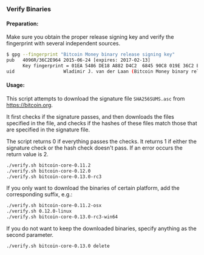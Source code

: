 ### Verify Binaries

#### Preparation:

Make sure you obtain the proper release signing key and verify the fingerprint with several independent sources.

```sh
$ gpg --fingerprint "Bitcoin Money binary release signing key"
pub   4096R/36C2E964 2015-06-24 [expires: 2017-02-13]
      Key fingerprint = 01EA 5486 DE18 A882 D4C2  6845 90C8 019E 36C2 E964
uid                  Wladimir J. van der Laan (Bitcoin Money binary release signing key) <laanwj@gmail.com>
```

#### Usage:

This script attempts to download the signature file `SHA256SUMS.asc` from https://bitcoin.org.

It first checks if the signature passes, and then downloads the files specified in the file, and checks if the hashes of these files match those that are specified in the signature file.

The script returns 0 if everything passes the checks. It returns 1 if either the signature check or the hash check doesn't pass. If an error occurs the return value is 2.


```sh
./verify.sh bitcoin-core-0.11.2
./verify.sh bitcoin-core-0.12.0
./verify.sh bitcoin-core-0.13.0-rc3
```

If you only want to download the binaries of certain platform, add the corresponding suffix, e.g.:

```sh
./verify.sh bitcoin-core-0.11.2-osx
./verify.sh 0.12.0-linux
./verify.sh bitcoin-core-0.13.0-rc3-win64
```

If you do not want to keep the downloaded binaries, specify anything as the second parameter.

```sh
./verify.sh bitcoin-core-0.13.0 delete
```
